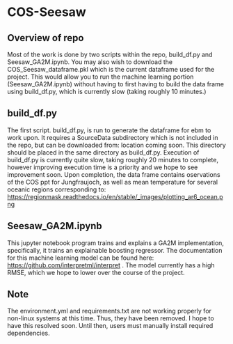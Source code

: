 # COS-Seesaw
 
## Overview of repo
Most of the work is done by two scripts within the repo, build_df.py and Seesaw_GA2M.ipynb. You may also wish to download the COS_Seesaw_dataframe.pkl which is the current dataframe used for the project. This would allow you to run the machine learning portion (Seesaw_GA2M.ipynb) without having to first having to build the data frame using build_df.py, which is currently slow (taking roughly 10 minutes.)

## build_df.py
The first script. build_df.py, is run to generate the dataframe for ebm to work upon. It requires a SourceData subdirectory which is not included in the repo, but can be downloaded from: location coming soon. This directory should be placed in the same directory as build_df.py. Execution of build_df.py is currently quite slow, taking roughly 20 minutes to complete, however improving execution time is a priority and we hope to see improvement soon. Upon completion, the data frame contains oservations of the COS ppt for Jungfraujoch, as well as mean temperature for several oceanic regions corresponding to: https://regionmask.readthedocs.io/en/stable/_images/plotting_ar6_ocean.png

## Seesaw_GA2M.ipynb
This jupyter notebook program trains and explains a GA2M implementation, specifically, it trains an explainable boosting regressor. The documentation for this machine learning model can be found here: https://github.com/interpretml/interpret . The model currently has a high RMSE, which we hope to lower over the course of the project.


## Note
The environment.yml and requirements.txt are not working properly for non-linux systems at this time. Thus, they have been removed. I hope to have this resolved soon. Until then, users must manually install required dependencies.
